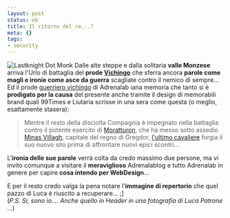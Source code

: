 ```yaml
--- 
layout: post
status: ok
title: Il ritorno del re...?
meta: {}
tags: 
- security
---
```

![Lastknight Dot Monk](/download/20060420_ultimocavaliere.jpg)
Dalle alte steppe e dalla solitaria **valle Monzese** arriva l'Urlo di battaglia del **prode [Vichingo](http://www.jomsvikings.com/)** che sferra ancora **parole come magli e ironie come asce da guerra** scagliate contro il nemico di sempre...  
Ed il prode [guerriero vichingo](http://www.jomsvikings.com/) di Adrenalab iana memoria che tanto si è **prodigato per la causa** del presente anche tramite il design di memorabili brand quali 99Times e Liutaria scrisse in una sera come questa (o meglio, esattamente stasera):

> Mentre il resto della disciolta Compagnia è impegnato nella battaglia contro il potente esercito di [Moratturon](http://www.lastknight.com/2005/12/22/moratti-cybersquatting/), che ha messo sotto assedio [Minas Villagh](http://www.alvillage.com), capitale del regno di Gregdor, [l'ultimo cavaliere](http://www.lastknight.com) forgia il suo nuovo sito prima di affrontare nuovi epici scontri...

L'**ironia delle sue parole** verrà colta da credo massimo due persone, ma vi invito comunque a visitare il **meraviglioso** Adrenalablog e tutto Adrenalab in genere per capire **cosa intendo per WebDesign**...  

E per il resto credo valga la pena notare l'**immagine di repertorio** che quel pazzo di Luca è riuscito a recuperare... ;]  
(<I>P.S. Si, sono io.... Anche quello in Header in una fotografia di Luca Patrone ...</I>) 
